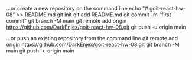 …or create a new repository on the command line
echo "# goit-react-hw-08" >> README.md
git init
git add README.md
git commit -m "first commit"
git branch -M main
git remote add origin https://github.com/DarkEnjex/goit-react-hw-08.git
git push -u origin main

…or push an existing repository from the command line
git remote add origin https://github.com/DarkEnjex/goit-react-hw-08.git
git branch -M main
git push -u origin main
